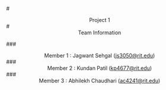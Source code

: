#<div align="center">Project 1</div>
#<div align="center">Team Information</div>

###<div align="center"> Member 1 : Jagwant Sehgal (js3050@rit.edu)</div>
###<div align="center"> Member 2 : Kundan Patil (kp4677@rit.edu)</div>
###<div align="center"> Member 3 : Abhilekh Chaudhari (ac4241@rit.edu)</div>



